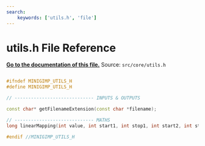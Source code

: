 ```yaml
---
search:
    keywords: ['utils.h', 'file']
---
```


# utils.h File Reference

**[Go to the documentation of this file.](utils_8h.md)**
Source: `src/core/utils.h`

    
    
    
    
    
      
    
    
    
```cpp

#ifndef MINIGIMP_UTILS_H
#define MINIGIMP_UTILS_H

// ----------------------------- INPUTS & OUTPUTS

const char* getFilenameExtension(const char *filename);

// ----------------------------- MATHS
long linearMapping(int value, int start1, int stop1, int start2, int stop2);

#endif //MINIGIMP_UTILS_H
```


    
  
